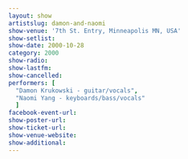 ```yaml
---
layout: show
artistslug: damon-and-naomi
show-venue: '7th St. Entry, Minneapolis MN, USA'
show-setlist: 
show-date: 2000-10-28
category: 2000
show-radio: 
show-lastfm: 
show-cancelled: 
performers: [
  "Damon Krukowski - guitar/vocals",
  "Naomi Yang - keyboards/bass/vocals"
  ]
facebook-event-url: 
show-poster-url: 
show-ticket-url: 
show-venue-website: 
show-additional: 
---
```


